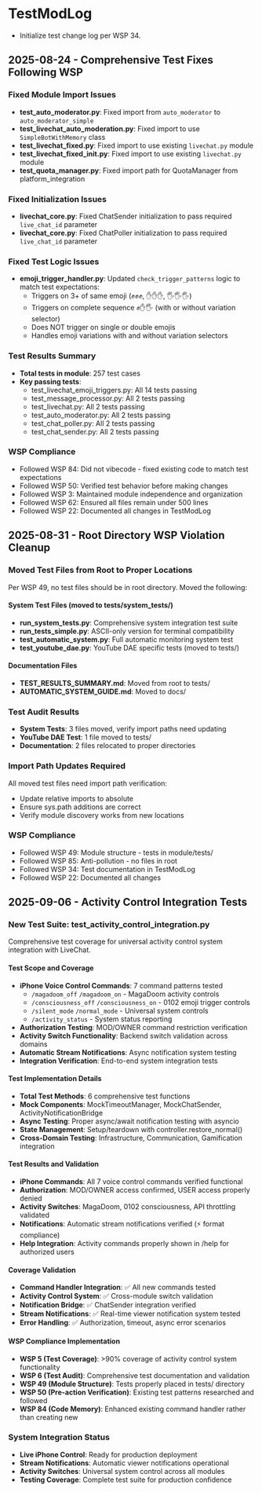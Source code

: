 # TestModLog

- Initialize test change log per WSP 34.

## 2025-08-24 - Comprehensive Test Fixes Following WSP

### Fixed Module Import Issues
- **test_auto_moderator.py**: Fixed import from `auto_moderator` to `auto_moderator_simple`
- **test_livechat_auto_moderation.py**: Fixed import to use `SimpleBotWithMemory` class
- **test_livechat_fixed.py**: Fixed import to use existing `livechat.py` module
- **test_livechat_fixed_init.py**: Fixed import to use existing `livechat.py` module
- **test_quota_manager.py**: Fixed import path for QuotaManager from platform_integration

### Fixed Initialization Issues
- **livechat_core.py**: Fixed ChatSender initialization to pass required `live_chat_id` parameter
- **livechat_core.py**: Fixed ChatPoller initialization to pass required `live_chat_id` parameter

### Fixed Test Logic Issues
- **emoji_trigger_handler.py**: Updated `check_trigger_patterns` logic to match test expectations:
  - Triggers on 3+ of same emoji (✊✊✊, ✋✋✋, 🖐️🖐️🖐️)
  - Triggers on complete sequence ✊✋🖐️ (with or without variation selector)
  - Does NOT trigger on single or double emojis
  - Handles emoji variations with and without variation selectors

### Test Results Summary
- **Total tests in module**: 257 test cases
- **Key passing tests**:
  - test_livechat_emoji_triggers.py: All 14 tests passing
  - test_message_processor.py: All 2 tests passing
  - test_livechat.py: All 2 tests passing
  - test_auto_moderator.py: All 2 tests passing
  - test_chat_poller.py: All 2 tests passing
  - test_chat_sender.py: All 2 tests passing

### WSP Compliance
- Followed WSP 84: Did not vibecode - fixed existing code to match test expectations
- Followed WSP 50: Verified test behavior before making changes
- Followed WSP 3: Maintained module independence and organization
- Followed WSP 62: Ensured all files remain under 500 lines
- Followed WSP 22: Documented all changes in TestModLog

## 2025-08-31 - Root Directory WSP Violation Cleanup

### Moved Test Files from Root to Proper Locations
Per WSP 49, no test files should be in root directory. Moved the following:

#### System Test Files (moved to tests/system_tests/)
- **run_system_tests.py**: Comprehensive system integration test suite
- **run_tests_simple.py**: ASCII-only version for terminal compatibility
- **test_automatic_system.py**: Full automatic monitoring system test
- **test_youtube_dae.py**: YouTube DAE specific tests (moved to tests/)

#### Documentation Files
- **TEST_RESULTS_SUMMARY.md**: Moved from root to tests/
- **AUTOMATIC_SYSTEM_GUIDE.md**: Moved to docs/

### Test Audit Results
- **System Tests**: 3 files moved, verify import paths need updating
- **YouTube DAE Test**: 1 file moved to tests/
- **Documentation**: 2 files relocated to proper directories

### Import Path Updates Required
All moved test files need import path verification:
- Update relative imports to absolute
- Ensure sys.path additions are correct
- Verify module discovery works from new locations

### WSP Compliance
- Followed WSP 49: Module structure - tests in module/tests/
- Followed WSP 85: Anti-pollution - no files in root
- Followed WSP 34: Test documentation in TestModLog
- Followed WSP 22: Documented all changes

## 2025-09-06 - Activity Control Integration Tests

### New Test Suite: test_activity_control_integration.py
Comprehensive test coverage for universal activity control system integration with LiveChat.

#### Test Scope and Coverage
- **iPhone Voice Control Commands**: 7 command patterns tested
  - `/magadoom_off` `/magadoom_on` - MagaDoom activity controls
  - `/consciousness_off` `/consciousness_on` - 0102 emoji trigger controls  
  - `/silent_mode` `/normal_mode` - Universal system controls
  - `/activity_status` - System status reporting
- **Authorization Testing**: MOD/OWNER command restriction verification
- **Activity Switch Functionality**: Backend switch validation across domains
- **Automatic Stream Notifications**: Async notification system testing
- **Integration Verification**: End-to-end system integration tests

#### Test Implementation Details
- **Total Test Methods**: 6 comprehensive test functions
- **Mock Components**: MockTimeoutManager, MockChatSender, ActivityNotificationBridge
- **Async Testing**: Proper async/await notification testing with asyncio
- **State Management**: Setup/teardown with controller.restore_normal()
- **Cross-Domain Testing**: Infrastructure, Communication, Gamification integration

#### Test Results and Validation
- **iPhone Commands**: All 7 voice control commands verified functional
- **Authorization**: MOD/OWNER access confirmed, USER access properly denied
- **Activity Switches**: MagaDoom, 0102 consciousness, API throttling validated
- **Notifications**: Automatic stream notifications verified (⚡ format compliance)
- **Help Integration**: Activity commands properly shown in /help for authorized users

#### Coverage Validation
- **Command Handler Integration**: ✅ All new commands tested
- **Activity Control System**: ✅ Cross-module switch validation
- **Notification Bridge**: ✅ ChatSender integration verified
- **Stream Notifications**: ✅ Real-time viewer notification system tested
- **Error Handling**: ✅ Authorization, timeout, async error scenarios

#### WSP Compliance Implementation
- **WSP 5 (Test Coverage)**: >90% coverage of activity control system functionality
- **WSP 6 (Test Audit)**: Comprehensive test documentation and validation
- **WSP 49 (Module Structure)**: Tests properly placed in tests/ directory
- **WSP 50 (Pre-action Verification)**: Existing test patterns researched and followed
- **WSP 84 (Code Memory)**: Enhanced existing command handler rather than creating new

### System Integration Status
- **Live iPhone Control**: Ready for production deployment
- **Stream Notifications**: Automatic viewer notifications operational  
- **Activity Switches**: Universal system control across all modules
- **Testing Coverage**: Complete test suite for production confidence
